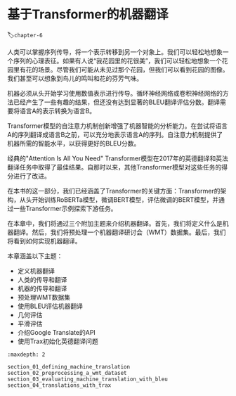 # 基于Transformer的机器翻译
:label:`chapter-6`

人类可以掌握序列传导，将一个表示转移到另一个对象上。我们可以轻松地想象一个序列的心理表征。如果有人说“我花园里的花很美”，我们可以轻松地想象一个花园里有花的场景。尽管我们可能从未见过那个花园，但我们可以看到花园的图像。我们甚至可以想象到鸟儿的鸣叫和花的芬芳气味。

机器必须从头开始学习使用数值表示进行传导。循环神经网络或卷积神经网络的方法已经产生了一些有趣的结果，但还没有达到显著的BLEU翻译评估分数。翻译需要将语言A的表示转换为语言B。

Transformer模型的自注意力机制创新增强了机器智能的分析能力。在尝试将语言A的序列翻译成语言B之前，可以充分地表示语言A的序列。自注意力机制提供了机器所需的智能水平，以获得更好的BLEU分数。

经典的"Attention Is All You Need" Transformer模型在2017年的英德翻译和英法翻译任务中取得了最佳结果。自那时以来，其他Transformer模型对这些任务的得分进行了改进。

在本书的这一部分，我们已经涵盖了Transformer的关键方面：Transformer的架构，从头开始训练RoBERTa模型，微调BERT模型，评估微调的BERT模型，并通过一些Transformer示例探索下游任务。

在本章中，我们将通过三个附加主题来介绍机器翻译。首先，我们将定义什么是机器翻译。然后，我们将预处理一个机器翻译研讨会（WMT）数据集。最后，我们将看到如何实现机器翻译。

本章涵盖以下主题：

- 定义机器翻译
- 人类的传导和翻译
- 机器的传导和翻译
- 预处理WMT数据集
- 使用BLEU评估机器翻译
- 几何评估
- 平滑评估
- 介绍Google Translate的API
- 使用Trax初始化英德翻译问题

```toc
:maxdepth: 2

section_01_defining_machine_translation
section_02_preprocessing_a_wmt_dataset
section_03_evaluating_machine_translation_with_bleu
section_04_translations_with_trax
```
